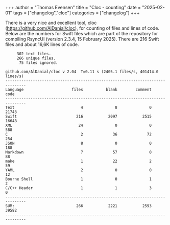 +++
author = "Thomas Evensen"
title = "Cloc - counting"
date = "2025-02-01"
tags = ["changelog","cloc"]
categories = ["changelog"]
+++

There is a very nice and excellent tool, cloc (https://github.com/AlDanial/cloc), for counting of files and lines of code. Below are the numbers for Swift files which are part of the repository for compiling RsyncUI (version 2.3.4, 15 February 2025).  There are 216 Swift files and about 16,6K lines of code.

```
     302 text files.
     266 unique files.                                          
      75 files ignored.

github.com/AlDanial/cloc v 2.04  T=0.11 s (2405.1 files/s, 401414.0 lines/s)
-------------------------------------------------------------------------------
Language                     files          blank        comment           code
-------------------------------------------------------------------------------
Text                             4              8              0          21743
Swift                          216           2097           2515          16648
XML                             24              0              0            588
C                                2             36             72            254
JSON                             8              0              0            188
Markdown                         7             57              0             88
make                             1             22              2             59
YAML                             2              0              0             12
Bourne Shell                     1              0              1              2
C/C++ Header                     1              1              3              0
-------------------------------------------------------------------------------
SUM:                           266           2221           2593          39582
-------------------------------------------------------------------------------
```